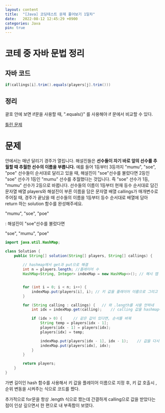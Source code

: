 ```yaml
---
layout: content
title:  "[Java] 코딩테스트 문제 풀어보기 1일차"
date:   2022-08-12 12:45:29 +0900
categories: Java
pin: true
---
```


# 코테 중 자바 문법 정리
## 자바 코드

```java
if(callings[i].trim().equals(players[j].trim()))

```

## 정리
괄호 안에 보면 if문을 사용할 때, ".equals()" 를 사용해야 if 문에서 비교할 수 있다.


[틀린 문제](https://school.programmers.co.kr/learn/courses/30/lessons/178871/solution_groups?language=java)



# 문제
얀에서는 매년 달리기 경주가 열립니다. 해설진들은 **선수들이 자기 바로 앞의 선수를 추월할 때 추월한 선수의 이름을 부릅니다.** 예를 들어 1등부터 3등까지 "mumu", "soe", "poe" 선수들이 순서대로 달리고 있을 때, 해설진이 "soe"선수를 불렀다면 2등인 "soe" 선수가 1등인 "mumu" 선수를 추월했다는 것입니다. 즉 "soe" 선수가 1등, "mumu" 선수가 2등으로 바뀝니다.
선수들의 이름이 1등부터 현재 등수 순서대로 담긴 문자열 배열 players와 해설진이 부른 이름을 담은 문자열 배열 callings가 매개변수로 주어질 때, 경주가 끝났을 때 선수들의 이름을 1등부터 등수 순서대로 배열에 담아 return 하는 solution 함수를 완성해주세요.

"mumu", "soe", "poe"

: 해설진이 "soe"선수를 불렀다면

"soe", "mumu", "poe"


```java
import java.util.HashMap;

class Solution {
    public String[] solution(String[] players, String[] callings) {
        
        // hashmap에서 get과 put으로 해결
        int n = players.length; //플레이어 수
        HashMap<String, Integer> indexMap = new HashMap<>(); // 해시 맵 선언


        for (int i = 0; i < n; i++) { 
            indexMap.put(players[i], i); // 키 값을 플레이어 이름으로 그리고 벨류를 순위로
        }

        for (String calling : callings) {   // 와 .length를 사용 안하네
            int idx = indexMap.get(calling);    // calling 값을 hashmap에 하나씩 넣다가 

            if (idx > 0) {     // 같은 값이 있다면, 순서를 바꿔
                String temp = players[idx - 1];
                players[idx - 1] = players[idx];
                players[idx] = temp;

                indexMap.put(players[idx - 1], idx - 1);    // 값을 다시 넣어줘
                indexMap.put(players[idx], idx);
            }
        }

        return players;
    }
}
```

가변 길이인 hash 함수를 사용해서 키 값을 플레이어 이름으로 지정 후,
키 값 호출시 , 순위 변동을 시켜주는 식으로 코드를 짰다.

추가적으로 for문을 항상 .length 식으로 짰는데 간결하게 calling으로 값을 받았다는 점이 인상 깊으면서 한 편으로 내 부족함이 보였다.
